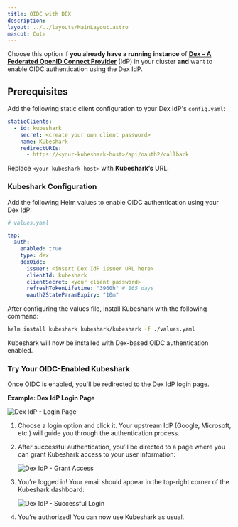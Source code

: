 ```yaml
---
title: OIDC with DEX
description: 
layout: ../../layouts/MainLayout.astro
mascot: Cute
---
```


Choose this option if **you already have a running instance** of [**Dex – A Federated OpenID Connect Provider**](https://dexidp.io/) (IdP) in your cluster **and** want to enable OIDC authentication using the Dex IdP.

## Prerequisites

Add the following static client configuration to your Dex IdP's `config.yaml`:

```yaml
staticClients:
  - id: kubeshark
    secret: <create your own client password>
    name: Kubeshark
    redirectURIs:
      - https://<your-kubeshark-host>/api/oauth2/callback
```

Replace `<your-kubeshark-host>` with **Kubeshark’s** URL.

### Kubeshark Configuration

Add the following Helm values to enable OIDC authentication using your Dex IdP:

```yaml
# values.yaml

tap: 
  auth:
    enabled: true
    type: dex
    dexOidc:
      issuer: <insert Dex IdP issuer URL here>
      clientId: kubeshark
      clientSecret: <your client password>
      refreshTokenLifetime: "3960h" # 165 days
      oauth2StateParamExpiry: "10m"
```

After configuring the values file, install Kubeshark with the following command:

```bash
helm install kubeshark kubeshark/kubeshark -f ./values.yaml
```

Kubeshark will now be installed with Dex-based OIDC authentication enabled.

### Try Your OIDC-Enabled Kubeshark

Once OIDC is enabled, you'll be redirected to the Dex IdP login page.

**Example: Dex IdP Login Page**

![Dex IdP - Login Page](/oidc-dex-login-page.png)

1. Choose a login option and click it. Your upstream IdP (Google, Microsoft, etc.) will guide you through the authentication process.
2. After successful authentication, you’ll be directed to a page where you can grant Kubeshark access to your user information:

   ![Dex IdP - Grant Access](/oidc-dex-grant-access.png)

3. You’re logged in! Your email should appear in the top-right corner of the Kubeshark dashboard:

   ![Dex IdP - Successful Login](/oidc-dex-successful-login.png)

4. You’re authorized! You can now use Kubeshark as usual.